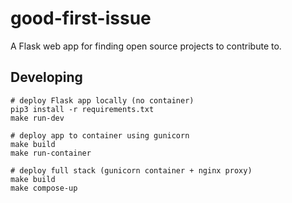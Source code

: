 # good-first-issue
A Flask web app for finding open source projects to contribute to.

## Developing
```
# deploy Flask app locally (no container)
pip3 install -r requirements.txt
make run-dev

# deploy app to container using gunicorn
make build
make run-container

# deploy full stack (gunicorn container + nginx proxy)
make build
make compose-up
```